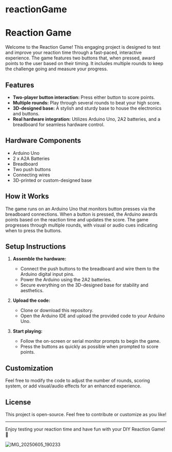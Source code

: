 # reactionGame


# Reaction Game

Welcome to the Reaction Game! This engaging project is designed to test and improve your reaction time through a fast-paced, interactive experience. The game features two buttons that, when pressed, award points to the user based on their timing. It includes multiple rounds to keep the challenge going and measure your progress.

## Features

- **Two-player button interaction:** Press either button to score points.
- **Multiple rounds:** Play through several rounds to beat your high score.
- **3D-designed base:** A stylish and sturdy base to house the electronics and buttons.
- **Real hardware integration:** Utilizes Arduino Uno, 2A2 batteries, and a breadboard for seamless hardware control.

## Hardware Components

- Arduino Uno
- 2 x A2A Batteries
- Breadboard
- Two push buttons
- Connecting wires
- 3D-printed or custom-designed base

## How it Works

The game runs on an Arduino Uno that monitors button presses via the breadboard connections. When a button is pressed, the Arduino awards points based on the reaction time and updates the score. The game progresses through multiple rounds, with visual or audio cues indicating when to press the buttons.

## Setup Instructions

1. **Assemble the hardware:**
   - Connect the push buttons to the breadboard and wire them to the Arduino digital input pins.
   - Power the Arduino using the 2A2 batteries.
   - Secure everything on the 3D-designed base for stability and aesthetics.

2. **Upload the code:**
   - Clone or download this repository.
   - Open the Arduino IDE and upload the provided code to your Arduino Uno.

3. **Start playing:**
   - Follow the on-screen or serial monitor prompts to begin the game.
   - Press the buttons as quickly as possible when prompted to score points.

## Customization

Feel free to modify the code to adjust the number of rounds, scoring system, or add visual/audio effects for an enhanced experience.

## License

This project is open-source. Feel free to contribute or customize as you like!

---

Enjoy testing your reaction time and have fun with your DIY Reaction Game! 🚀




![IMG_20250605_190233](https://github.com/user-attachments/assets/8b629e2b-6c6a-46f5-b21c-7e61f44aa137)


